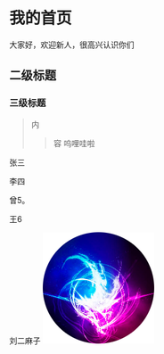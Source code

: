# 我的首页


<p align=＂center">
大家好，欢迎新人，很高兴认识你们
</p>


  
## 二级标题

### 三级标题

> 内
>>容
    呜哩哇啦



张三

李四

曾5。

王6

刘二麻子
![](./logo.png)
